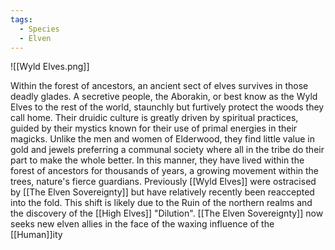 ```yaml
---
tags:
  - Species
  - Elven
---
```


![[Wyld Elves.png]]

Within the forest of ancestors, an ancient sect of elves survives in those deadly glades. A secretive people, the Aborakin, or best know as the Wyld Elves to the rest of the world, staunchly but furtively protect the woods they call home. Their druidic culture is greatly driven by spiritual practices, guided by their mystics known for their use of primal energies in their magicks. Unlike the men and women of Elderwood, they find little value in gold and jewels preferring a communal society where all in the tribe do their part to make the whole better. In this manner, they have lived within the forest of ancestors for thousands of years, a growing movement within the trees, nature's fierce guardians.   Previously [[Wyld Elves]] were ostracised by [[The Elven Sovereignty]] but have relatively recently been reaccepted into the fold. This shift is likely due to the Ruin of the northern realms and the discovery of the [[High Elves]] "Dilution". [[The Elven Sovereignty]] now seeks new elven allies in the face of the waxing influence of the [[Human]]ity